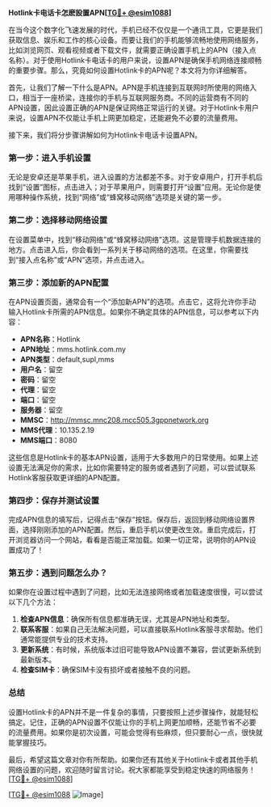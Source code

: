 **Hotlink卡电话卡怎麽設置APN[[TG💪+ @esim1088](https://t.me/s/esim1088)]**

在当今这个数字化飞速发展的时代，手机已经不仅仅是一个通讯工具，它更是我们获取信息、娱乐和工作的核心设备。而要让我们的手机能够流畅地使用网络服务，比如浏览网页、观看视频或者下载文件，就需要正确设置手机上的APN（接入点名称）。对于使用Hotlink卡电话卡的用户来说，设置APN是确保手机网络连接顺畅的重要步骤。那么，究竟如何设置Hotlink卡的APN呢？本文将为你详细解答。

首先，让我们了解一下什么是APN。APN是手机连接到互联网时所使用的网络入口，相当于一座桥梁，连接你的手机与互联网服务商。不同的运营商有不同的APN设置，因此设置正确的APN是保证网络正常运行的关键。对于Hotlink卡用户来说，设置APN不仅能让手机上网更加稳定，还能避免不必要的流量费用。

接下来，我们将分步骤讲解如何为Hotlink卡电话卡设置APN。

### **第一步：进入手机设置**

无论是安卓还是苹果手机，进入设置的方法都差不多。对于安卓用户，打开手机后找到“设置”图标，点击进入；对于苹果用户，则需要打开“设置”应用。无论你是使用哪种操作系统，找到“网络”或“蜂窝移动网络”选项是关键的第一步。

### **第二步：选择移动网络设置**

在设置菜单中，找到“移动网络”或“蜂窝移动网络”选项。这是管理手机数据连接的地方。点击进入后，你会看到一系列关于移动网络的选项。在这里，你需要找到“接入点名称”或“APN”选项，并点击进入。

### **第三步：添加新的APN配置**

在APN设置页面，通常会有一个“添加新APN”的选项。点击它，这将允许你手动输入Hotlink卡所需的APN信息。如果你不确定具体的APN信息，可以参考以下内容：

- **APN名称**：Hotlink
- **APN地址**：mms.hotlink.com.my
- **APN类型**：default,supl,mms
- **用户名**：留空
- **密码**：留空
- **代理**：留空
- **端口**：留空
- **服务器**：留空
- **MMSC**：http://mmsc.mnc208.mcc505.3gppnetwork.org
- **MMS代理**：10.135.2.19
- **MMS端口**：8080

这些信息是Hotlink卡的基本APN设置，适用于大多数用户的日常使用。如果上述设置无法满足你的需求，比如你需要特定的服务或者遇到了问题，可以尝试联系Hotlink客服获取更详细的APN配置。

### **第四步：保存并测试设置**

完成APN信息的填写后，记得点击“保存”按钮。保存后，返回到移动网络设置界面，选择刚刚添加的APN配置。然后，重启手机以使更改生效。重启完成后，打开浏览器访问一个网站，看看是否能正常加载。如果一切正常，说明你的APN设置成功了！

### **第五步：遇到问题怎么办？**

如果你在设置过程中遇到了问题，比如无法连接网络或者加载速度很慢，可以尝试以下几个方法：

1. **检查APN信息**：确保所有信息都准确无误，尤其是APN地址和类型。
2. **联系客服**：如果自己无法解决问题，可以直接联系Hotlink客服寻求帮助。他们通常能提供专业的技术支持。
3. **更新系统**：有时候，系统版本过旧可能导致APN设置不兼容，尝试更新系统到最新版本。
4. **检查SIM卡**：确保SIM卡没有损坏或者接触不良的问题。

### **总结**

设置Hotlink卡的APN并不是一件复杂的事情，只要按照上述步骤操作，就能轻松搞定。记住，正确的APN设置不仅能让你的手机上网更加顺畅，还能节省不必要的流量费用。如果你是初次设置，可能会觉得有些麻烦，但只要耐心一点，很快就能掌握技巧。

最后，希望这篇文章对你有所帮助。如果你还有其他关于Hotlink卡或者其他手机网络设置的问题，欢迎随时留言讨论。祝大家都能享受到稳定快速的网络服务！[[TG💪+ @esim1088](https://t.me/s/esim1088)]

[[TG💪+ @esim1088](https://t.me/s/esim1088) ![Image](https://i.postimg.cc/4NQfJmqS/Snipaste-2025-05-13-00-14-12.png)]